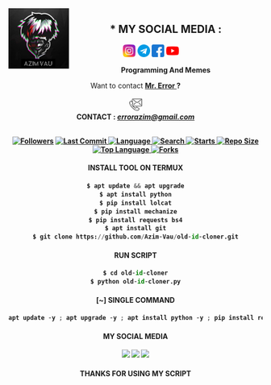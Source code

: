
<img src="https://github.com/Azim-vau/Azim-vau/blob/main/IMAGE/62735854.jpeg" width="120" height="120" align="left">
<center>
  
  
  
   ## * MY SOCIAL MEDIA : <br>
<a href="https://Instagram.com/azimmahmud143" target="_blank"><img src="https://github.com/Azim-vau/Azim-vau/blob/main/IMAGE/instagram.png" alt="alt text" width="25" height="25"></a> 
<a href="https://t.me/mrerror69"><img src="https://github.com/Azim-vau/Azim-vau/blob/main/IMAGE/telegram.png" alt="alt text" width="25" height="25"></a>
<a href="https://www.facebook.com/azimmahmudofficial" target="_blank"><img src="https://github.com/Azim-vau/Azim-vau/blob/main/IMAGE/facebook.png" alt="alt text" width="25" height="25"></a> <a href="https://youtube.com/MrError69"><img src="https://github.com/Azim-vau/Azim-vau/blob/main/IMAGE/youtube.png" alt="alt text" width="25" height="25"></a> 
&nbsp;&nbsp;     &nbsp;&nbsp;    &nbsp;&nbsp;   &nbsp;&nbsp;   &nbsp;&nbsp;
  
____Programming And Memes____

Want to contact <a href="https://github.com/Azim-vau"><b>Mr. Error </a> ?</br><br>
<img src="https://github.com/Azim-vau/Azim-vau/blob/main/IMAGE/contact.png" alt="alt text" width="25" height="25"> <br>
CONTACT : <i>errorazim@gmail.com</i>  <br> <br> 


<a href="https://github.com/Azim-Vau/followers">
<img title="Followers" src="https://img.shields.io/github/followers/Azim-vau?label=Followers&color=blue&style=flat-square"></a>
<a href="https://github.com/Azim-Vau/termux-style/stargazers/">
  <a href="https://github.com/Azim-Vau/old-id-cloner">
    <img alt="Last Commit" src="https://img.shields.io/github/last-commit/Azim-Vau/old-id-cloner.svg"/>
  </a>
  <a href="https://github.com/Azim-Vau/old-id-cloner">
    <img alt="Language" src="https://img.shields.io/github/languages/count/Azim-Vau/old-id-cloner.svg"/>
  </a>
  <a href="https://github.com/Azim-Vau/old-id-cloner">
    <img alt="Search" src="https://img.shields.io/github/search/Azim-vau/Cracker/old-id-cloner.svg"/>
  </a>
  <a href="https://github.com/Azim-Vau/old-id-cloner">
    <img alt="Starts" src="https://img.shields.io/github/stars/Azim-Vau/old-id-cloner.svg"/>
  </a>
<a href="https://github.com/Azim-Vau/old-id-cloner">
    <img alt="Repo Size" src="https://img.shields.io/github/repo-size/Azim-Vau/old-id-cloner.svg"/>
  </a>

<a href="https://github.com/Azim-Vau/old-id-cloner">
    <img alt="Top Language" src="https://img.shields.io/github/languages/top/Azim-vau/old-id-cloner.svg"/> <a href="https://github.com/Azim-Vau/old-id-cloner">
    <img alt="Forks" src="https://img.shields.io/github/forks/Azim-vau/old-id-cloner.svg"/>
  </a>
</div>

<p align="center">

#### INSTALL TOOL ON TERMUX
```python
$ apt update && apt upgrade
$ apt install python
$ pip install lolcat
$ pip install mechanize
$ pip install requests bs4
$ apt install git
$ git clone https://github.com/Azim-Vau/old-id-cloner.git
```
#### RUN SCRIPT
```python
$ cd old-id-cloner
$ python old-id-cloner.py
```

#### [~] SINGLE COMMAND

```python
apt update -y ; apt upgrade -y ; apt install python -y ; pip install requests ; pip install mechanize ; pip install lolcat ; pip install bs4 ; apt install git -y ; git clone https://github.com/Azim-vau/old-id-cloner ; cd old-id-cloner ; python old-id-cloner.py
```

#### MY SOCIAL MEDIA

[![](https://img.shields.io/badge/Github-black?logo=Github&logoColor=black&labelColor=white)](https://github.com/Azim-Vau)
[![](https://img.shields.io/badge/Facebook-blue?logo=Facebook&logoColor=blue&labelColor=white)](https://www.facebook.com/azimmahmudofficial)
[![](https://img.shields.io/badge/Instagram-red?logo=Instagram&logoColor=red&labelColor=white)](https://www.instagram.com/azimmahmud143) 



#### THANKS FOR USING MY SCRIPT

